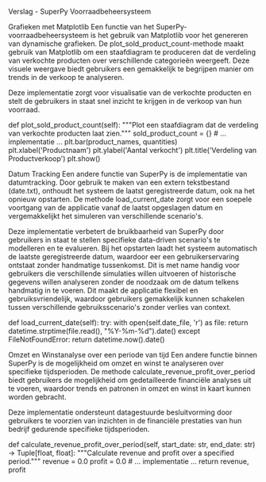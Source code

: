 Verslag - SuperPy Voorraadbeheersysteem

Grafieken met Matplotlib
Een functie van het SuperPy-voorraadbeheersysteem is het gebruik van Matplotlib voor het genereren van dynamische grafieken. De plot_sold_product_count-methode maakt gebruik van Matplotlib om een staafdiagram te produceren dat de verdeling van verkochte producten over verschillende categorieën weergeeft. Deze visuele weergave biedt gebruikers een gemakkelijk te begrijpen manier om trends in de verkoop te analyseren.

Deze implementatie zorgt voor visualisatie van de verkochte producten en stelt de gebruikers in staat snel inzicht te krijgen in de verkoop van hun voorraad.

def plot_sold_product_count(self):
    """Plot een staafdiagram dat de verdeling van verkochte producten laat zien."""
    sold_product_count = {}
    # ... implementatie ...
    plt.bar(product_names, quantities)
    plt.xlabel('Productnaam')
    plt.ylabel('Aantal verkocht')
    plt.title('Verdeling van Productverkoop')
    plt.show()

Datum Tracking
Een andere functie van SuperPy is de implementatie van datumtracking. Door gebruik te maken van een extern tekstbestand (date.txt), onthoudt het systeem de laatst geregistreerde datum, ook na het opnieuw opstarten. De methode load_current_date zorgt voor een soepele voortgang van de applicatie vanaf de laatst opgeslagen datum en vergemakkelijkt het simuleren van verschillende scenario's.

Deze implementatie verbetert de bruikbaarheid van SuperPy door gebruikers in staat te stellen specifieke data-driven scenario's te modelleren en te evalueren. Bij het opstarten laadt het systeem automatisch de laatste geregistreerde datum, waardoor eer een gebruikerservaring ontstaat zonder handmatige tussenkomst. Dit is met name handig voor gebruikers die verschillende simulaties willen uitvoeren of historische gegevens willen analyseren zonder de noodzaak om de datum telkens handmatig in te voeren. Dit maakt de applicatie flexibel en gebruiksvriendelijk, waardoor gebruikers gemakkelijk kunnen schakelen tussen verschillende gebruiksscenario's zonder verlies van context.

def load_current_date(self):
    try:
        with open(self.date_file, 'r') as file:
            return datetime.strptime(file.read(), "%Y-%m-%d").date()
    except FileNotFoundError:
        return datetime.now().date()


Omzet en Winstanalyse over een periode van tijd
Een andere functie binnen SuperPy is de mogelijkheid om omzet en winst te analyseren over specifieke tijdsperioden. De methode calculate_revenue_profit_over_period biedt gebruikers de mogelijkheid om gedetailleerde financiële analyses uit te voeren, waardoor trends en patronen in omzet en winst in kaart kunnen worden gebracht.

Deze implementatie ondersteunt datagestuurde besluitvorming door gebruikers te voorzien van inzichten in de financiële prestaties van hun bedrijf gedurende specifieke tijdsperioden.

def calculate_revenue_profit_over_period(self, start_date: str, end_date: str) -> Tuple[float, float]:
    """Calculate revenue and profit over a specified period."""
    revenue = 0.0
    profit = 0.0
    # ... implementatie ...
    return revenue, profit
